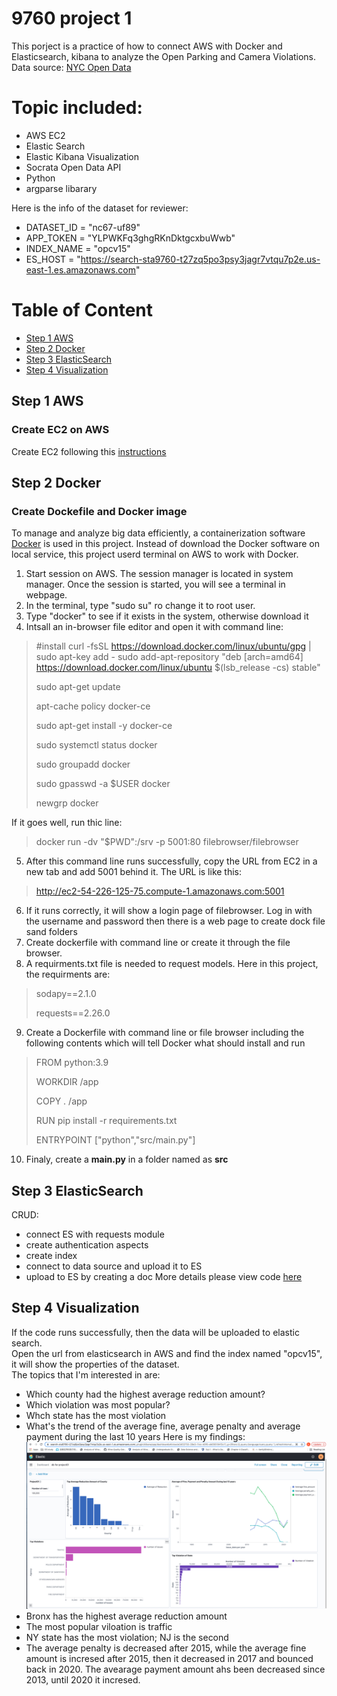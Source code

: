 #  9760 project 1
This porject is a practice of how to connect AWS with Docker and Elasticsearch, kibana to analyze the Open Parking and Camera Violations. <br>
Data source: [NYC Open Data](https://dev.socrata.com/foundry/data.cityofnewyork.us/nc67-uf89)<br>
# Topic included:
- AWS EC2
- Elastic Search
- Elastic Kibana Visualization
- Socrata Open Data API
- Python 
- argparse libarary

Here is the info of the dataset for reviewer:
- DATASET_ID = "nc67-uf89"
- APP_TOKEN = "YLPWKFq3ghgRKnDktgcxbuWwb"
- INDEX_NAME = "opcv15"
- ES_HOST = "https://search-sta9760-t27zq5po3psy3jagr7vtqu7p2e.us-east-1.es.amazonaws.com"

# Table of Content
- [Step 1 AWS](#step-1-aws)
- [Step 2 Docker](#step-2-docker)
- [Step 3 ElasticSearch](#step-3-elasticsearch)
- [Step 4 Visualization](#step-4-visualization)
## Step 1 AWS
  ### Create EC2 on AWS
  Create EC2 following this [instructions](https://docs.google.com/document/d/13Lyd64fqevIKUnHH38-1YW_2HQdc3GZ8ovewdKdBpt0/edit#heading=h.cb4ce13d31ux)
## Step 2 Docker
  ### Create Dockefile and Docker image
  To manage and analyze big data efficiently, a containerization software [Docker](https://www.docker.com/) is used in this project. Instead of download the Docker software on local service, this project userd terminal on AWS to work with Docker.
  
  1. Start session on AWS. The session manager is located in system manager. Once the session is started, you will see a terminal in webpage.
  2. In the terminal, type "sudo su" ro change it to root user. 
  3. Type "docker" to see if it exists in the system, otherwise download it
  4. Intsall an in-browser file editor and open it with command line: 
  > #install
  > curl -fsSL https://download.docker.com/linux/ubuntu/gpg | sudo apt-key add -
  > sudo add-apt-repository "deb [arch=amd64] https://download.docker.com/linux/ubuntu $(lsb_release -cs) stable"
  > 
  > sudo apt-get update
  > 
  > apt-cache policy docker-ce
  > 
  > sudo apt-get install -y docker-ce
  > 
  > sudo systemctl status docker
  > 
  > sudo groupadd docker
  > 
  > sudo gpasswd -a $USER docker
  > 
  > newgrp docker
 
If it goes well, run thic line:
  > docker run -dv "$PWD":/srv -p 5001:80 filebrowser/filebrowser
5. After this command line runs successfully, copy the URL from EC2 in a new tab and add 5001 behind it. The URL is like this:
> http://ec2-54-226-125-75.compute-1.amazonaws.com:5001
6. If it runs correctly, it will show a login page of filebrowser. Log in with the username and password then there is a web page to create dock file sand folders
7. Create dockerfile with command line or create it through the file browser. 
8. A requirments.txt file is needed to request models. Here in this project, the requirments are:
> sodapy==2.1.0
> 
> requests==2.26.0
9. Create a Dockerfile with command line or file browser including the following contents which will tell Docker what should install and run 
> FROM python:3.9
>
> WORKDIR /app
> 
> COPY . /app
> 
> RUN pip install -r requirements.txt
> 
> ENTRYPOINT ["python","src/main.py"]
10. Finaly, create a **main.py** in a folder named as **src**

## Step 3 ElasticSearch
CRUD:
- connect ES with requests module
- create  authentication aspects 
- create index
- connect to data source and upload it to ES
- upload to ES by creating a doc
More details please view code [here](https://github.com/leizhangg/9760/blob/main/main.py)
## Step 4 Visualization 
If the code runs successfully, then the data will be uploaded to elastic search. <br>
Open the url from elasticsearch in AWS and find the index named "opcv15", it will show the properties of the dataset.<br>
The topics that I'm interested in are:
- Which county had the highest average reduction amount?
- Which violation was most popular? 
- Whch state has the most violation 
- What's the trend of the average fine, average penalty and average payment during the last 10 years
Here is my findings:
![alt](https://github.com/leizhangg/9760/blob/main/dashboard.png)
- Bronx has the highest average reduction amount
- The most popular viloation is traffic
- NY state has the most violation; NJ is the second
- The average penalty is decreased after 2015, while the average fine amount is incresed after 2015, then it decreased in 2017 and bounced back in 2020. The avearage payment amount ahs been decreased since 2013, until 2020 it incresed. <br>






  
